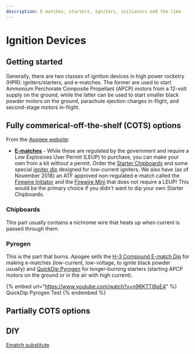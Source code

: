 ```yaml
---
description: E-matches, starters, igniters, initiators and the like
---
```


# Ignition Devices

## Getting started

Generally, there are two classes of ignition devices in high power rocketry (HPR): igniters/starters, and e-matches. The former are used to start Ammonium Perchorate Composite Propellant (APCP) motors from a 12-volt supply on the ground, while the latter can be used to start smaller black powder motors on the ground, parachute ejection charges in-flight, and second-stage motors in-flight.

## Fully commerical-off-the-shelf (COTS) options

From the [Apogee website](https://www.apogeerockets.com/Rocket\_Motors/AeroTech\_Accessories/First\_Fire\_Igniter):

* [**E-matches**](http://www.apogeerockets.com/Rocket-Motors/Motor-Starters/Starter-Chipboard-6-pack) - While these are regulated by the government and require a Low Explosives User Permit (LEUP) to purchase, you can make your own from a kit without a permit. Order the [Starter Chipboards](https://www.apogeerockets.com/Rocket-Motors/Motor-Starters/Starter-Chipboard-6-pack) and some special [igniter dip](https://www.apogeerockets.com/Rocket-Motors/Motor-Starters/H3-Igniter-Dip) designed for low-current igniters. We also have (as of November 2018) an ATF approved non-regulated e-match called the [Firewire Initiator](https://www.apogeerockets.com/Rocket-Motors/Motor-Starters/Firewire-Initiator-6-pk) and the [Firewire Mini](https://www.apogeerockets.com/Rocket-Motors/Motor-Starters/Firewire-Mini-Initiator-6-pk) that does not require a LEUP! This would be the primary choice if you didn't want to dip your own Starter Chipboards.

### Chipboards

This part usually contains a nichrome wire that heats up when current is passed through them.

### Pyrogen

This is the part that burns. Apogee sells the [H-3 Compound E-match Dip](https://www.apogeerockets.com/Rocket-Motors/Motor-Starters/H3-Igniter-Dip) for making e-matches (low-current, low-voltage, to ignite black powder usually) and [QuickDip Pyrogen](https://www.apogeerockets.com/Rocket\_Motors/Motor\_Starters/QuickDip) for longer-burning starters (starting APCP motors on the ground or in the air with high current).

{% embed url="https://www.youtube.com/watch?v=n96KTTl8pE4" %}
QuickDip Pyrogen Test
{% endembed %}

## Partially COTS options

## DIY

[Ematch substitute](http://www.perfectflite.com/Downloads/Making%20ematches.pdf)
